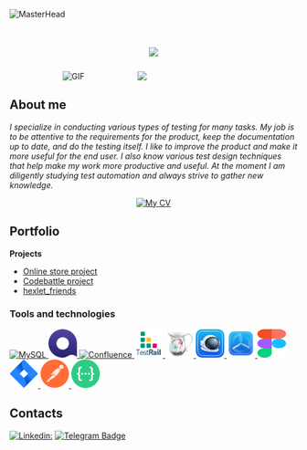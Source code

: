 ![MasterHead](https://user-images.githubusercontent.com/10498744/210012254-234538ff-d198-48aa-8964-37e6fd45d227.gif)

<h1 align="center">
    <img src="https://readme-typing-svg.herokuapp.com/?lines=HELLO+guys!+👋;Welcome+TO+My+Github!&center=true&size=30"> 
  </a>
</h1>
<img align='right' src="https://media.giphy.com/media/M9gbBd9nbDrOTu1Mqx/giphy.gif" width="280">

<div align="center">

![GIF](https://media.giphy.com/media/l0K4n42JVSqqUvAQg/giphy.gif)
  
</div>

## About me 

_I specialize in conducting various types of testing for many tasks. My job is to be attentive to the requirements for the
product, keep the documentation up to date, and do the testing itself. I like to improve the product and make it more
useful for the end user. I also know various test design techniques that help make my work more productive and useful. At the moment I am diligently studying test automation and always strive to gather new knowledge._


<div id="badges" align="center">
  <a href="https://drive.google.com/file/d/1Q21-dELzM3RDXH8wIO0ku6VA7YngBYkb/view?usp=drive_link">
    <img src="https://img.shields.io/badge/My%20CV-brightgreen?&logoColor=white&style=for-the-badge" alt="My CV"/>
  </a>
</div>

## Portfolio
**Projects**
* [Online store project](https://github.com/julia-ju25/qa-engineer-project)
* [Codebattle project](https://github.com/julia-ju25/qa-engineer-project-85)
* [hexlet_friends](https://github.com/julia-ju25/testing_hexlet_friends)


### Tools and technologies


<p align="left">
<a href="https://www.mysql.com/">
<img src="https://cdn.jsdelivr.net/gh/devicons/devicon@latest/icons/mysql/mysql-original-wordmark.svg" alt="MySQL" width="50" height="50" />
</a>
<a href="https://qase.io/">
<img src="https://github.com/qajenna/qajenna/blob/main/icons/Qase.io.png" alt="Qase.io" width="50" height="50" />
</a>
<a href="https://www.atlassian.com/software/confluence">
<img src="https://cdn.jsdelivr.net/gh/devicons/devicon@latest/icons/confluence/confluence-original-wordmark.svg" alt="Confluence" width="50" height="50" />
</a>
<a href="https://www.gurock.com/testrail">
<img src="https://github.com/qajenna/qajenna/blob/main/icons/TestRail.png" alt="TestRail" width="50" height="50" />
</a>
<a href="https://www.charlesproxy.com/">
<img src="https://github.com/qajenna/qajenna/blob/main/icons/Charles.png" alt="Charles" width="50" height="50" />
</a>
<a href="https://proxyman.io/">
<img src="https://github.com/qajenna/qajenna/blob/main/icons/Proxyman.png" alt="Proxyman" width="50" height="50" /> 
</a>
<a href="https://developer.apple.com/testflight/">
<img src="https://github.com/qajenna/qajenna/blob/main/icons/Testflight.png" alt="Testflight" width="50" height="50" />
</a> 
<a href="https://figma.com">
<img src="https://github.com/qajenna/qajenna/blob/main/icons/Figma.svg" alt="Figma" width="50" height="50" /> 
</a>
<a href="https://www.atlassian.com/software/jira">
<img src="https://github.com/qajenna/qajenna/blob/main/icons/Jira.png" alt="Jira" width="50" height="50" />
</a>
<a href="https://www.postman.com/">
<img src="https://github.com/qajenna/qajenna/blob/main/icons/Postman.png" alt="Postman" width="50" height="50" />
</a>
<a href="https://swagger.io/">
<img src="https://github.com/qajenna/qajenna/blob/main/icons/swagger.png" alt="Swagger" width="50" height="50" />
</a>
</p>

## Contacts

[![Linkedin: ](https://img.shields.io/badge/-LinkedIn-0e76a8?style=flat-square&logo=Linkedin&logoColor=white)](https://www.linkedin.com/in/julia-khrapkova)
[![Telegram Badge](https://img.shields.io/badge/-Telegram-0088cc?style=flat-square&logo=Telegram&logoColor=white)](https://t.me/sa1ty_tea)
